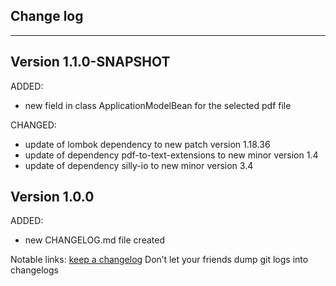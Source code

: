 ## Change log
----------------------

Version 1.1.0-SNAPSHOT
-------------

ADDED:

- new field in class ApplicationModelBean for the selected pdf file

CHANGED:

- update of lombok dependency to new patch version 1.18.36
- update of dependency pdf-to-text-extensions to new minor version 1.4
- update of dependency silly-io to new minor version 3.4

Version 1.0.0
-------------

ADDED:

- new CHANGELOG.md file created

Notable links:
[keep a changelog](http://keepachangelog.com/en/1.0.0/) Don’t let your friends dump git logs into changelogs
